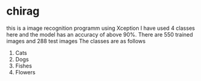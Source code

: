 # chirag
this is a image recognition programm using Xception 
I have used 4 classes here and the model has an accuracy of above 90%.
There are 550 trained images and 288 test images 
The classes are as follows
1. Cats
2. Dogs
3. Fishes
4. Flowers
